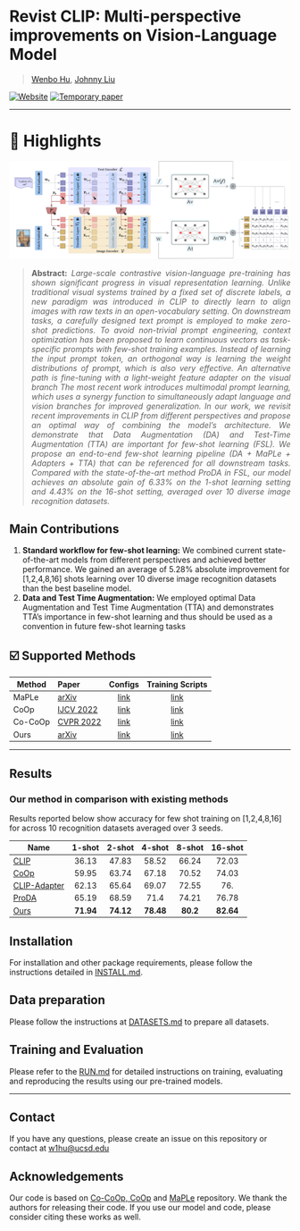 # Revist CLIP: Multi-perspective improvements on Vision-Language Model


> [Wenbo Hu](https://gordonhu608.github.io/), [Johnny Liu](https://github.com/jawkneeLoo)

[![Website](https://img.shields.io/badge/Project-Website-87CEEB)](https://gordonhu608.github.io/Revisit_CLIP/)
[![Temporary paper](https://img.shields.io/badge/arXiv-Paper-<COLOR>.svg)](https://gordonhu608.github.io/files/revisitclip.pdf)


<hr />

# :rocket: Highlights

![main figure](docs/main_figure.png)
> **<p align="justify"> Abstract:** *Large-scale contrastive vision-language pre-training
> has shown significant progress in visual representation
> learning. Unlike traditional visual systems trained by a
> fixed set of discrete labels, a new paradigm was introduced
> in CLIP to directly learn to align images with raw texts in
> an open-vocabulary setting. On downstream tasks, a carefully designed text prompt is employed to make zero-shot
> predictions. To avoid non-trivial prompt engineering, context optimization has been proposed to learn continuous vectors
> as task-specific prompts with few-shot training  examples. Instead of learning the input prompt token,
> an orthogonal way is learning the weight distributions of
> prompt, which is also very effective. An alternative
> path is fine-tuning with a light-weight feature adapter
> on the visual branch The most recent work introduces multimodal prompt learning, which uses a synergy function
> to simultaneously adapt language and vision branches for
> improved generalization. In our work, we revisit recent improvements in CLIP from different perspectives and propose
> an optimal way of combining the model’s architecture. We
> demonstrate that Data Augmentation (DA) and Test-Time
> Augmentation (TTA) are important for few-shot learning
> (FSL). We propose an end-to-end few-shot learning pipeline
> (DA + MaPLe + Adapters + TTA) that can be referenced for
> all downstream tasks. Compared with the state-of-the-art
> method ProDA  in FSL, our model achieves an absolute
> gain of 6.33% on the 1-shot learning setting and 4.43% on
> the 16-shot setting, averaged over 10 diverse image recognition datasets.* </p>

## Main Contributions

1) **Standard workflow for few-shot learning:** We combined current state-of-the-art models from different perspectives and achieved better performance.
We gained an average of 5.28% absolute improvement for [1,2,4,8,16] shots learning over 10 diverse image
recognition datasets than the best baseline model.
2) **Data and Test Time Augmentation:** We employed optimal Data Augmentation and Test Time Augmentation (TTA) and demonstrates TTA’s
importance in few-shot learning and thus should be used as a convention in future few-shot learning tasks


## :ballot_box_with_check: Supported Methods

| Method                    | Paper                                         |                             Configs                             |          Training Scripts          |
|---------------------------|:----------------------------------------------|:---------------------------------------------------------------:|:----------------------------------:|
| MaPLe                     | [arXiv](https://arxiv.org/abs/2210.03117)    | [link](configs/trainers/MaPLe/vit_b16_c2_ep5_batch4_2ctx.yaml)  |       [link](scripts/maple)        |
| CoOp                      | [IJCV 2022](https://arxiv.org/abs/2109.01134) |                  [link](configs/trainers/CoOp)                  |        [link](scripts/coop)        |
| Co-CoOp                   | [CVPR 2022](https://arxiv.org/abs/2203.05557) |                 [link](configs/trainers/CoCoOp)                 |       [link](scripts/cocoop)       |
| Ours                    | [arXiv](https://gordonhu608.github.io/files/revisitclip.pdf) |                  [link](configs/trainers/Ours)                  |        [link](scripts/ours)        |
<hr />

## Results
### Our method in comparison with existing methods
Results reported below show accuracy for few shot training on [1,2,4,8,16] for across 10 recognition datasets averaged over 3 seeds.

| Name                                                      | 1-shot | 2-shot |   4-shot     | 8-shot |  16-shot | 
|-----------------------------------------------------------|:---------:|:----------:|:---------:|:------:|:------:|
| [CLIP](https://arxiv.org/abs/2103.00020)                  |   36.13   |   47.83    |   58.52  |   66.24   |   72.03    |   
| [CoOp](https://arxiv.org/abs/2109.01134)                  | 59.95 |   63.74    |    67.18  |  70.52  |  74.03  | 
| [CLIP-Adapter](https://arxiv.org/abs/2110.04544)                |   62.13   |   65.64    |   69.07   |   72.55  |   76.  |  
| [ProDA](https://arxiv.org/abs/2205.03340)                |   65.19   |   68.59    |   71.4   |   74.21   |   76.78   | 
| [Ours](https://gordonhu608.github.io/files/revisitclip.pdf)          |   **71.94** | **74.12**  | **78.48** |   **80.2**    |   **82.64**   | 

## Installation 
For installation and other package requirements, please follow the instructions detailed in [INSTALL.md](docs/INSTALL.md). 

## Data preparation
Please follow the instructions at [DATASETS.md](docs/DATASETS.md) to prepare all datasets.

## Training and Evaluation
Please refer to the [RUN.md](docs/RUN.md) for detailed instructions on training, evaluating and reproducing the results using our pre-trained models.


<hr />

## Contact
If you have any questions, please create an issue on this repository or contact at w1hu@ucsd.edu


## Acknowledgements

Our code is based on [Co-CoOp, CoOp](https://github.com/KaiyangZhou/CoOp) and [MaPLe](https://github.com/muzairkhattak/multimodal-prompt-learning) repository. We thank the authors for releasing their code. If you use our model and code, please consider citing these works as well.

